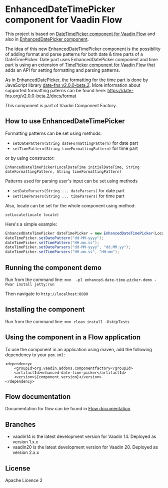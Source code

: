 # EnhancedDateTimePicker component for Vaadin Flow

This project is based on [DateTimePicker component for Vaadin Flow](https://github.com/vaadin/vaadin-date-time-picker-flow)
and also in [EnhancedDatePicker component](https://github.com/vaadin-component-factory/enhanced-date-picker).

The idea of this new EnhancedDateTimePicker component is the possibility of adding format and parse patterns for both date & time parts of a DateTimePicker.
Date part uses EnhancedDatePicker component and time part is using an extension of [TimePicker component for Vaadin Flow](https://github.com/vaadin/vaadin-time-picker-flow)
that adds an API for setting formatting and parsing patterns.

As in EnhancedDatePicker, the formatting for the time part is done by JavaScript library [date-fns v2.0.0-beta.2](https://date-fns.org/v2.0.0-beta.2/docs/Getting-Started). More information about supported formatting paterns can be found here:
https://date-fns.org/v2.0.0-beta.2/docs/format

This component is part of Vaadin Component Factory.

## How to use EnhancedDateTimePicker

Formatting patterns can be set using methods: 

- `setDatePattern(String dateFormattingPattern)` for date part 
- `setTimePattern(String timeFormattingPattern)` for time part

or by using constructor:

`EnhancedDateTimePicker(LocalDateTime initialDateTime, String dateFormattingPattern, String timeFormattingPattern)`

Patterns used for parsing user's input can be set using methods 

- `setDateParsers(String ... dateParsers)` for date part
- `setTimeParsers(String ... timeParsers)` for time part

Also, locale can be set for the whole component using method: 

`setLocale(Locale locale)` 

Here's a simple example: 

```java
EnhancedDateTimePicker dateTimePicker = new EnhancedDateTimePicker(LocalDateTime.now());
dateTimePicker.setDatePattern("dd-MM-yyyy");
dateTimePicker.setTimePattern("HH.mm.ss");
dateTimePicker.setDateParsers("dd-MM-yyyy", "dd.MM.yy");
dateTimePicker.setTimeParsers("HH.mm.ss", "HH:mm");
```

## Running the component demo
Run from the command line:
`mvn  -pl enhanced-date-time-picker-demo -Pwar install jetty:run`

Then navigate to `http://localhost:8080`

## Installing the component
Run from the command line:
`mvn clean install -DskipTests`

## Using the component in a Flow application
To use the component in an application using maven,
add the following dependency to your `pom.xml`:
```
<dependency>
    <groupId>org.vaadin.addons.componentfactory</groupId>
    <artifactId>enhanced-date-time-picker</artifactId>
    <version>${component.version}</version>
</dependency>
```

## Flow documentation
Documentation for flow can be found in [Flow documentation](https://github.com/vaadin/flow-and-components-documentation/blob/master/documentation/Overview.asciidoc).

## Branches

- vaadin14 is the latest development version for Vaadin 14. Deployed as version 1.x.x
- vaadin20 is the latest development version for Vaadin 20. Deployed as version 2.x.x

## License

Apache Licence 2
